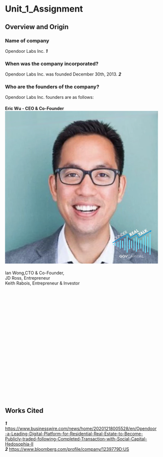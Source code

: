# Unit_1_Assignment  

## **<p>Overview and Origin</p>**  

### **<p>Name of company</p>**  

Opendoor Labs Inc.  ***1***  

### **<p>When was the company incorporated?</p>**  

Opendoor Labs Inc. was founded December 30th, 2013. ***2***  

### **<p>Who are the founders of the company?</p>**  

Opendoor Labs Inc. founders are as follows:  
#### **Eric Wu - CEO & Co-Founder** <br>  ![Eric Wu - CEO & Co-Founder](Images/Eric-Wu_Opendoor.png)
Ian Wong,CTO & Co-Founder,   
JD Ross, Entrepreneur  
Keith Rabois, Entrepreneur & Investor  

<br>
<br>
<br>
<br>
<br>
<br>
<br>
<br>
<br>
<br>
<br>
<br>
<br>
<br>
<br>
<br>
<br>
<br>
<br>
<br>
<br>



## <p>Works Cited</p>

***1*** https://www.businesswire.com/news/home/20201218005528/en/Opendoor-a-Leading-Digital-Platform-for-Residential-Real-Estate-to-Become-Publicly-traded-following-Completed-Transaction-with-Social-Capital-Hedosophia-II  
***2*** https://www.bloomberg.com/profile/company/1239779D:US  